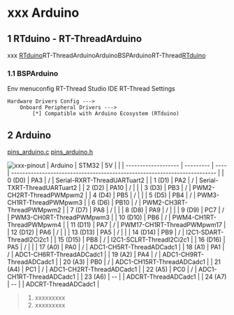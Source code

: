 # xxx Arduino

## 1 RTduino - RT-ThreadArduino

xxx [RTduino](https://github.com/RTduino/RTduino)RT-ThreadArduinoArduinoBSPArduinoRT-Thread[RTduino](https://github.com/RTduino/RTduino)

### 1.1 BSPArduino

Env  menuconfig  RT-Thread Studio IDE  RT-Thread Settings

```Kconfig
Hardware Drivers Config --->
    Onboard Peripheral Drivers --->
        [*] Compatible with Arduino Ecosystem (RTduino)
```

## 2 Arduino

 [pins_arduino.c](pins_arduino.c)  [pins_arduino.h](pins_arduino.h)

![xxx-pinout](xxx-pinout.jpg)
| Arduino  | STM32 | 5V |   |
| ------------------- | --------- | ---- | ------------------------------------------------------------------------- |
| 0 (D0) | PA3 | / | Serial-RXRT-ThreadUARTuart2 |
| 1 (D1) | PA2 | / | Serial-TXRT-ThreadUARTuart2 |
| 2 (D2) | PA10 | / |  |
| 3 (D3) | PB3 | / | PWM2-CH2RT-ThreadPWMpwm2 |
| 4 (D4) | PB5 | / |  |
| 5 (D5) | PB4 | / | PWM3-CH1RT-ThreadPWMpwm3 |
| 6 (D6) | PB10 | / | PWM2-CH3RT-ThreadPWMpwm2 |
| 7 (D7) | PA8 | / |  |
| 8 (D8) | PA9 | / |  |
| 9 (D9) | PC7 | / | PWM3-CH0RT-ThreadPWMpwm3 |
| 10 (D10) | PB6 | / | PWM4-CH1RT-ThreadPWMpwm4 |
| 11 (D11) | PA7 | / | PWM17-CH1RT-ThreadPWMpwm17 |
| 12 (D12) | PA6 | / |  |
| 13 (D13) | PA5 | / |  |
| 14 (D14) | PB9 | / | I2C1-SDART-ThreadI2Ci2c1 |
| 15 (D15) | PB8 | / | I2C1-SCLRT-ThreadI2Ci2c1 |
| 16 (D16) | PA5 | / |  |
| 17 (A0) | PA0 | / | ADC1-CH5RT-ThreadADCadc1 |
| 18 (A1) | PA1 | / | ADC1-CH6RT-ThreadADCadc1 |
| 19 (A2) | PA4 | / | ADC1-CH9RT-ThreadADCadc1 |
| 20 (A3) | PB0 | / | ADC1-CH15RT-ThreadADCadc1 |
| 21 (A4) | PC1 | / | ADC1-CH2RT-ThreadADCadc1 |
| 22 (A5) | PC0 | / | ADC1-CH1RT-ThreadADCadc1 |
| 23 (A6) | -- |  |  ADCRT-ThreadADCadc1 |
| 24 (A7) | -- |  |  ADCRT-ThreadADCadc1 |

> 
>
> 1. xxxxxxxxx
> 2. xxxxxxxxx
